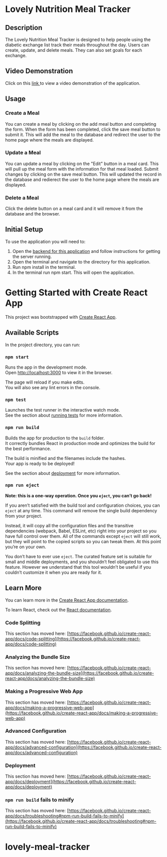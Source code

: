 # Lovely Nutrition Meal Tracker

## Description

The Lovely Nutrition Meal Tracker is designed to help people using the diabetic exchange list track their meals throughout the day. Users can create, update, and delete meals. They can also set goals for each exchange. 

## Video Demonstration

Click on this <a href='https://drive.google.com/file/d/1PHUPvrqz92z930aM56nNdqW0JHRkiWK5/view?usp=sharing'>link </a> to view a video demonstration of the application.

## Usage

### Create a Meal

You can create a meal by clicking on the add meal button and completing the form. When the form has been completed, click the save meal button to submit it. This will add the meal to the database and redirect the user to the home page where the meals are displayed.

### Update a Meal

You can update a meal by clicking on the "Edit" button in a meal card. This will pull up the meal form with the information for that meal loaded. Submit changes by clicking on the save meal button.  This will updated the record in the database and redierect the user to the home page where the meals are displayed. 

### Delete a Meal

Click the delete button on a meal card and it will remove it from the database and the browser.

## Initial Setup

To use the application you will need to:
<ol>
    <li>Open the <a href="https://github.com/jsnidar/phase-3-sinatra-react-project"> backend for this application</a> and follow instructions for getting the server running.</li>
    <li>Open the terminal and navigate to the directory for this application.</li>
    <li>Run npm install in the terminal.</li>
    <li>In the terminal run npm start. This will open the application.</li>
</ol>

# Getting Started with Create React App

This project was bootstrapped with [Create React App](https://github.com/facebook/create-react-app).

## Available Scripts

In the project directory, you can run:

### `npm start`

Runs the app in the development mode.\
Open [http://localhost:3000](http://localhost:3000) to view it in the browser.

The page will reload if you make edits.\
You will also see any lint errors in the console.

### `npm test`

Launches the test runner in the interactive watch mode.\
See the section about [running tests](https://facebook.github.io/create-react-app/docs/running-tests) for more information.

### `npm run build`

Builds the app for production to the `build` folder.\
It correctly bundles React in production mode and optimizes the build for the best performance.

The build is minified and the filenames include the hashes.\
Your app is ready to be deployed!

See the section about [deployment](https://facebook.github.io/create-react-app/docs/deployment) for more information.

### `npm run eject`

**Note: this is a one-way operation. Once you `eject`, you can’t go back!**

If you aren’t satisfied with the build tool and configuration choices, you can `eject` at any time. This command will remove the single build dependency from your project.

Instead, it will copy all the configuration files and the transitive dependencies (webpack, Babel, ESLint, etc) right into your project so you have full control over them. All of the commands except `eject` will still work, but they will point to the copied scripts so you can tweak them. At this point you’re on your own.

You don’t have to ever use `eject`. The curated feature set is suitable for small and middle deployments, and you shouldn’t feel obligated to use this feature. However we understand that this tool wouldn’t be useful if you couldn’t customize it when you are ready for it.

## Learn More

You can learn more in the [Create React App documentation](https://facebook.github.io/create-react-app/docs/getting-started).

To learn React, check out the [React documentation](https://reactjs.org/).

### Code Splitting

This section has moved here: [https://facebook.github.io/create-react-app/docs/code-splitting](https://facebook.github.io/create-react-app/docs/code-splitting)

### Analyzing the Bundle Size

This section has moved here: [https://facebook.github.io/create-react-app/docs/analyzing-the-bundle-size](https://facebook.github.io/create-react-app/docs/analyzing-the-bundle-size)

### Making a Progressive Web App

This section has moved here: [https://facebook.github.io/create-react-app/docs/making-a-progressive-web-app](https://facebook.github.io/create-react-app/docs/making-a-progressive-web-app)

### Advanced Configuration

This section has moved here: [https://facebook.github.io/create-react-app/docs/advanced-configuration](https://facebook.github.io/create-react-app/docs/advanced-configuration)

### Deployment

This section has moved here: [https://facebook.github.io/create-react-app/docs/deployment](https://facebook.github.io/create-react-app/docs/deployment)

### `npm run build` fails to minify

This section has moved here: [https://facebook.github.io/create-react-app/docs/troubleshooting#npm-run-build-fails-to-minify](https://facebook.github.io/create-react-app/docs/troubleshooting#npm-run-build-fails-to-minify)
# lovely-meal-tracker
